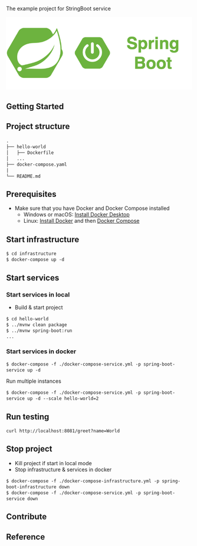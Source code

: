 The example project for StringBoot service

<div align="center">
    <img src="./assets/images/spring_boot_icon.png"/>
</div>

## Getting Started

## Project structure
```
.
├── hello-world
│   ├── Dockerfile
│   ...
├── docker-compose.yaml
|
└── README.md
```

## Prerequisites
- Make sure that you have Docker and Docker Compose installed
  - Windows or macOS:
    [Install Docker Desktop](https://www.docker.com/get-started)
  - Linux: [Install Docker](https://www.docker.com/get-started) and then
    [Docker Compose](https://github.com/docker/compose)

## Start infrastructure

```shell script
$ cd infrastructure
$ docker-compose up -d
```

## Start services
### Start services in local

- Build & start project
```shell script
$ cd hello-world
$ ../mvnw clean package
$ ../mvnw spring-boot:run
...
```

### Start services in docker 

```shell script
$ docker-compose -f ./docker-compose-service.yml -p spring-boot-service up -d
```

Run multiple instances

```shell script
$ docker-compose -f ./docker-compose-service.yml -p spring-boot-service up -d --scale hello-world=2
```

## Run testing

```shell script
curl http://localhost:8081/greet?name=World
```

## Stop project

- Kill project if start in local mode
- Stop infrastructure & services in docker

```shell script
$ docker-compose -f ./docker-compose-infrastructure.yml -p spring-boot-infrastructure down
$ docker-compose -f ./docker-compose-service.yml -p spring-boot-service down
```

## Contribute

## Reference
